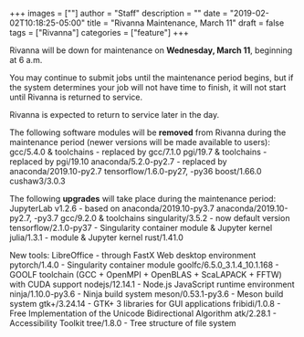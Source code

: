 +++
images = [""]
author = "Staff"
description = ""
date = "2019-02-02T10:18:25-05:00"
title = "Rivanna Maintenance, March 11"
draft = false
tags = ["Rivanna"]
categories = ["feature"]
+++


Rivanna will be down for maintenance on <strong>Wednesday, March 11</strong>, beginning at 6 a.m.

You may continue to submit jobs until the maintenance period begins, but if the system determines your job will not have time to finish, it will not start until Rivanna is returned to service.

Rivanna is expected to return to service later in the day.

The following software modules will be <strong>removed</strong> from Rivanna during the maintenance period (newer versions will be made available to users):
gcc/5.4.0 & toolchains - replaced by gcc/7.1.0
pgi/19.7 & toolchains - replaced by pgi/19.10
anaconda/5.2.0-py2.7 - replaced by anaconda/2019.10-py2.7
tensorflow/1.6.0-py27, -py36
boost/1.66.0
cushaw3/3.0.3

The following <strong>upgrades</strong> will take place during the maintenance period:
JupyterLab v1.2.6 - based on anaconda/2019.10-py3.7
anaconda/2019.10-py2.7, -py3.7
gcc/9.2.0 & toolchains
singularity/3.5.2 - now default version
tensorflow/2.1.0-py37 - Singularity container module & Jupyter kernel
julia/1.3.1 - module & Jupyter kernel
rust/1.41.0

New tools:
LibreOffice - through FastX Web desktop environment
pytorch/1.4.0 - Singularity container module
goolfc/6.5.0_3.1.4_10.1.168 - GOOLF toolchain (GCC + OpenMPI + OpenBLAS + ScaLAPACK + FFTW) with CUDA support
nodejs/12.14.1 - Node.js JavaScript runtime environment
ninja/1.10.0-py3.6 - Ninja build system
meson/0.53.1-py3.6 - Meson build system
gtk+/3.24.14 - GTK+ 3 libraries for GUI applications
fribidi/1.0.8 - Free Implementation of the Unicode Bidirectional Algorithm
atk/2.28.1 - Accessibility Toolkit
tree/1.8.0 - Tree structure of file system



